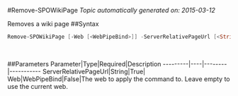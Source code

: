 #Remove-SPOWikiPage
*Topic automatically generated on: 2015-03-12*

Removes a wiki page
##Syntax
```powershell
Remove-SPOWikiPage [-Web [<WebPipeBind>]] -ServerRelativePageUrl [<String>]
```
&nbsp;

##Parameters
Parameter|Type|Required|Description
---------|----|--------|-----------
ServerRelativePageUrl|String|True|
Web|WebPipeBind|False|The web to apply the command to. Leave empty to use the current web.
